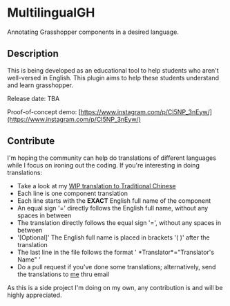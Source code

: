 # MultilingualGH
Annotating Grasshopper components in a desired language.
## Description
This is being developed as an educational tool to help students who aren't well-versed in English. This plugin aims to help these students understand and learn grasshopper.

Release date: TBA

Proof-of-concept demo: [https://www.instagram.com/p/CI5NP_3nEyw/](https://www.instagram.com/p/CI5NP_3nEyw/)
## Contribute
I'm hoping the community can help do translations of different languages while I focus on ironing out the coding.
If you're interesting in doing translations:

- Take a look at my [WIP translation to Traditional Chinese](Languages/Chinese%20Traditional)
- Each line is one component translation
- Each line starts with the **EXACT** English full name of the component
- An equal sign '=' directly follows the English full name, without any spaces in between
- The translation directly follows the equal sign '=', without any spaces in between
- '[Optional]' The English full name is placed in brackets '( )' after the translation
- The last line in the file follows the format ' \*Translator\*="Translator's Name" '
- Do a pull request if you've done some translations; alternatively, send the translations to [me](https://github.com/v-xup6) thru email

As this is a side project I'm doing on my own, any contribution is and will be highly appreciated.
